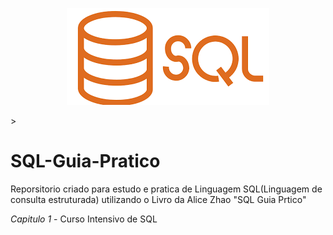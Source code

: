 <p  align="center">
<img  src="/image/Logo SQL.png" margin="10px" />
</p>>

# SQL-Guia-Pratico
Reporsitorio criado para estudo e pratica de Linguagem SQL(Linguagem de consulta estruturada) utilizando o Livro da Alice Zhao "SQL Guia Prtico"

*Capitulo 1* - Curso Intensivo de SQL


